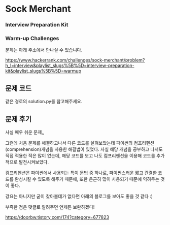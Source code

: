 # Sock Merchant

### Interview Preparation Kit

### Warm-up Challenges



문제는 아래 주소에서 만나실 수 있습니다.

<https://www.hackerrank.com/challenges/sock-merchant/problem?h_l=interview&playlist_slugs%5B%5D=interview-preparation-kit&playlist_slugs%5B%5D=warmup>



## 문제 코드

같은 경로의 solution.py를 참고해주세요.



## 문제 후기

사실 매우 쉬운 문제,,

그런데 처음 문제를 해결하고나서 다른 코드를 살펴보았는데 파이썬의 컴프리헨션(comprehension)개념을 사용한 해결법이 있었다. 사실 해당 개념을 공부하고 나서도 직접 적용한 적은 많이 없는데, 해당 코드를 보고 나도 컴프리헨션을 이용해 코드를 추가적으로 발전시켜보았다.

컴프리헨션은 파이썬에서 사용되는 특이 문법 중 하나로, 파이썬스러운 짧고 간결한 코드를 완성시킬 수 있도록 해주기 때문에, 또한 은근히 많이 사용되기 때문에 익혀두는 것이 좋다.

강요는 아니지만 굳이 찾아볼데가 없다면 아래의 블로그를 보아도 좋을 것 같다 :)

부족한 점은 댓글로 알려주면 언제든 보완하겠다!

<https://doorbw.tistory.com/174?category=677823>